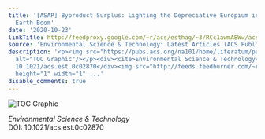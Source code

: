 ```yaml
---
title: '[ASAP] Byproduct Surplus: Lighting the Depreciative Europium in China’s Rare
  Earth Boom'
date: '2020-10-23'
linkTitle: http://feedproxy.google.com/~r/acs/esthag/~3/RCc1awmABWw/acs.est.0c02870
source: 'Environmental Science & Technology: Latest Articles (ACS Publications)'
description: '<p><img src="https://pubs.acs.org/na101/home/literatum/publisher/achs/journals/content/esthag/0/esthag.ahead-of-print/acs.est.0c02870/20201023/images/medium/es0c02870_0009.gif"
  alt="TOC Graphic"/></p><div><cite>Environmental Science & Technology</cite></div><div>DOI:
  10.1021/acs.est.0c02870</div><img src="http://feeds.feedburner.com/~r/acs/esthag/~4/RCc1awmABWw"
  height="1" width="1" ...'
disable_comments: true
---
```

<p><img src="https://pubs.acs.org/na101/home/literatum/publisher/achs/journals/content/esthag/0/esthag.ahead-of-print/acs.est.0c02870/20201023/images/medium/es0c02870_0009.gif" alt="TOC Graphic"/></p><div><cite>Environmental Science & Technology</cite></div><div>DOI: 10.1021/acs.est.0c02870</div><img src="http://feeds.feedburner.com/~r/acs/esthag/~4/RCc1awmABWw" height="1" width="1" ...